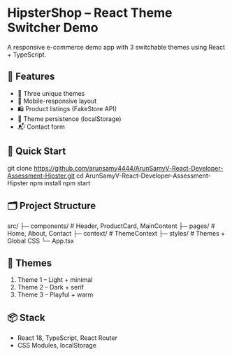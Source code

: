 
# HipsterShop – React Theme Switcher Demo

A responsive e-commerce demo app with 3 switchable themes using React + TypeScript.

## 🔧 Features
- 🎨 Three unique themes
- 📱 Mobile-responsive layout
- 🛍️ Product listings (FakeStore API)
- 💾 Theme persistence (localStorage)
- 📬 Contact form

## 🚀 Quick Start

git clone https://github.com/arunsamy4444/ArunSamyV-React-Developer-Assessment-Hipster.git
cd ArunSamyV-React-Developer-Assessment-Hipster
npm install
npm start


## 🗂️ Project Structure


src/
├─ components/   # Header, ProductCard, MainContent
├─ pages/        # Home, About, Contact
├─ context/      # ThemeContext
├─ styles/       # Themes + Global CSS
└─ App.tsx


## 🎨 Themes

1. Theme 1 – Light + minimal 
2. Theme 2 – Dark + serif 
3. Theme 3 – Playful + warm 

## 📦 Stack

* React 18, TypeScript, React Router
* CSS Modules, localStorage
  
